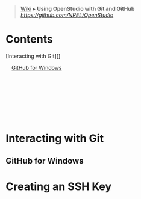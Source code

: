 > [Wiki](Home) ▸ **Using OpenStudio with Git and GitHub**
_https://github.com/NREL/OpenStudio_

# Contents
[Interacting with Git][]

&nbsp;&nbsp;&nbsp;&nbsp;[GitHub for Windows](#github-for-windows)

&nbsp;&nbsp;&nbsp;&nbsp;

&nbsp;&nbsp;&nbsp;&nbsp;

&nbsp;&nbsp;&nbsp;&nbsp;

&nbsp;&nbsp;&nbsp;&nbsp;

# Interacting with Git
## GitHub for Windows

# Creating an SSH Key